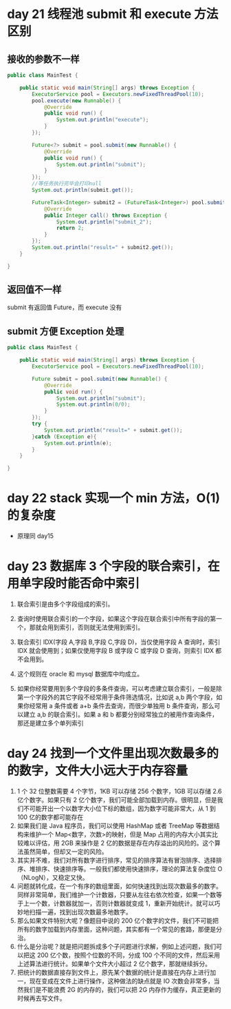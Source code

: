 # day 21 线程池 submit 和 execute 方法区别

## 接收的参数不一样

```java
public class MainTest {

    public static void main(String[] args) throws Exception {
        ExecutorService pool = Executors.newFixedThreadPool(10);
        pool.execute(new Runnable() {
            @Override
            public void run() {
                System.out.println("execute");
            }
        });

        Future<?> submit = pool.submit(new Runnable() {
            @Override
            public void run() {
                System.out.println("submit");
            }
        });
        //等任务执行完毕会打印null
        System.out.println(submit.get());

        FutureTask<Integer> submit2 = (FutureTask<Integer>) pool.submit(new Callable<Integer>() {
            @Override
            public Integer call() throws Exception {
                System.out.println("submit_2");
                return 2;
            }
        });
        System.out.println("result=" + submit2.get());
    }

}
```

## 返回值不一样

submit 有返回值 Future，而 execute 没有

## submit 方便 Exception 处理

```java
public class MainTest {

    public static void main(String[] args) throws Exception {
        ExecutorService pool = Executors.newFixedThreadPool(10);

        Future submit = pool.submit(new Runnable() {
            @Override
            public void run() {
                System.out.println("submit");
                System.out.println(0/0);
            }
        });
        try {
            System.out.println("result=" + submit.get());
        }catch (Exception e){
            System.out.println(e);
        }
    }

}
```

# day 22 stack 实现一个 min 方法，O(1)的复杂度

- 原理同 day15

# day 23 数据库 3 个字段的联合索引，在用单字段时能否命中索引

1. 联合索引是由多个字段组成的索引。

2. 查询时使用联合索引的一个字段，如果这个字段在联合索引中所有字段的第一个，那就会用到索引，否则就无法使用到索引。

3. 联合索引 IDX(字段 A,字段 B,字段 C,字段 D)，当仅使用字段 A 查询时，索引 IDX 就会使用到；如果仅使用字段 B 或字段 C 或字段 D 查询，则索引 IDX 都不会用到。

4. 这个规则在 oracle 和 mysql 数据库中均成立。

5. 如果你经常要用到多个字段的多条件查询，可以考虑建立联合索引，一般是除第一个字段外的其它字段不经常用于条件筛选情况，比如说 a,b 两个字段，如果你经常用 a 条件或者 a+b 条件去查询，而很少单独用 b 条件查询，那么可以建立 a,b 的联合索引。如果 a 和 b 都要分别经常独立的被用作查询条件，那还是建立多个单列索引

# day 24 找到一个文件里出现次数最多的的数字，文件大小远大于内存容量

1. 1 个 32 位整数需要 4 个字节，1KB 可以存储 256 个数字，1GB 可以存储 2.6 亿个数字。如果只有 2 亿个数字，我们可能全部加载到内存。很明显，但是我们不可能开出一个以数字大小位下标的数组，因为数字可能非常大，从 1 到 100 亿的数字都可能存在
2. 如果我们是 Java 程序员，我们可以使用 HashMap 或者 TreeMap 等数据结构来维护一个 Map<数字，次数>的映射，但是 Map 占用的内存大小其实比较难以评估，用 2GB 来操作是 2 亿的数据是存在内存溢出的风险的。这个算法虽然简单，但却又一定的风险。
3. 其实并不难，我们对所有数字进行排序，常见的排序算法有冒泡排序、选择排序、堆排序、快速排序等。一般我们都使用快速排序，理论的算法复杂度位 O（NLogN），又稳定又快。
4. 问题就转化成，在一个有序的数组里面，如何快速找到出现次数最多的数字。同样非常简单，我们维护一个计数器，只要从左往右依次检查，如果一个数等于上一个数，计数器就加一，否则计数器就变成 1，重新开始统计。就可以巧妙地扫描一遍，找到出现次数最多地数字。
5. 那么如果文件特别大呢？像题目中说的 200 亿个数字的文件，我们不可能把所有的数字加载到内存里面，这种问题，其实都有一个常见的套路，那便是分治。
6. 什么是分治呢？就是把问题拆成多个子问题进行求解，例如上述问题，我们可以把这 200 亿个数，按照个位数的不同，分成 100 个不同的文件，然后采用上述算法进行统计。如果单个文件大小超过 2 亿个数字，那就继续拆分。
7. 把统计的数据直接存到文件上，原先某个数据的统计是直接在内存上进行加一，现在变成在文件上进行操作，这种做法的缺点就是 IO 次数会非常多，当然我们是不能浪费 2G 的内存的，我们可以把 2G 内存作为缓存，真正更新的时候再去写文件。
